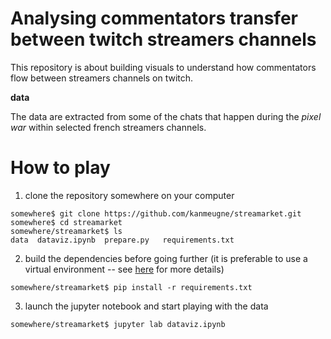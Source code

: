 # Analysing commentators transfer between twitch streamers channels

This repository is about building visuals to understand how commentators flow between streamers channels on twitch.

**data**

The data are extracted from some of the chats that happen during the *pixel war* within selected french streamers channels.

# How to play

1. clone the repository somewhere on your computer

```shell
somewhere$ git clone https://github.com/kanmeugne/streamarket.git
somewhere$ cd streamarket
somewhere/streamarket$ ls
data  dataviz.ipynb  prepare.py   requirements.txt
```

2. build the dependencies before going further (it is preferable to use a virtual environment -- see [here](https://kanmeugne.github.io/posts/setting-up-virtual-environments-in-python/ "Kanmeugne's Blog: Setting up your virtual environment in python") for more details)

```shell
somewhere/streamarket$ pip install -r requirements.txt
```

3. launch the jupyter notebook and start playing with the data

```shell
somewhere/streamarket$ jupyter lab dataviz.ipynb
```

